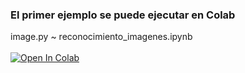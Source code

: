 ### El primer ejemplo se puede ejecutar en Colab
image.py ~ reconocimiento_imagenes.ipynb </br></br>
[![Open In Colab](https://colab.research.google.com/assets/colab-badge.svg)](https://colab.research.google.com/drive/1tvvWn0r-EKHpHFH6PSmM304n2LcGGbT6#scrollTo=VEFE531vRfx-)
